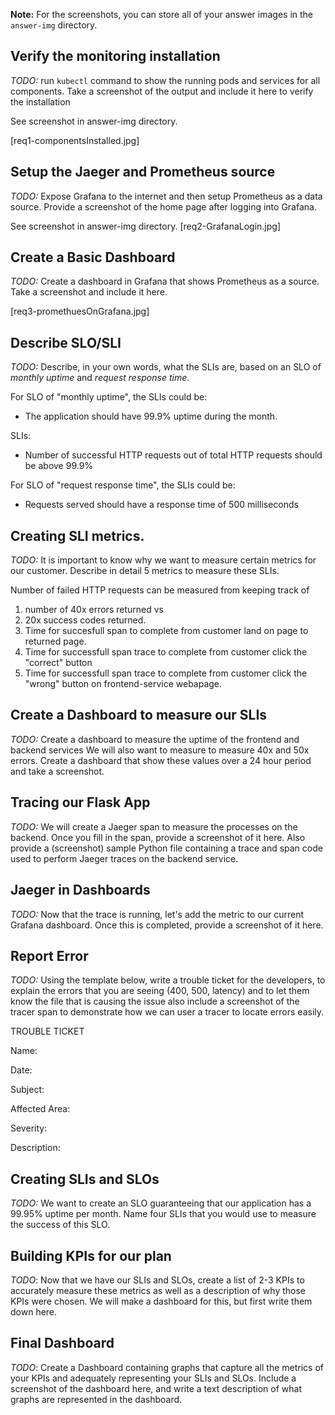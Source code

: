 **Note:** For the screenshots, you can store all of your answer images in the `answer-img` directory.

## Verify the monitoring installation

*TODO:* run `kubectl` command to show the running pods and services for all components. Take a screenshot of the output and include it here to verify the installation

See screenshot in answer-img directory.

[req1-componentsInstalled.jpg]

## Setup the Jaeger and Prometheus source
*TODO:* Expose Grafana to the internet and then setup Prometheus as a data source. Provide a screenshot of the home page after logging into Grafana.

See screenshot in answer-img directory.
[req2-GrafanaLogin.jpg]

## Create a Basic Dashboard
*TODO:* Create a dashboard in Grafana that shows Prometheus as a source. Take a screenshot and include it here.

[req3-promethuesOnGrafana.jpg]

## Describe SLO/SLI
*TODO:* Describe, in your own words, what the SLIs are, based on an SLO of *monthly uptime* and *request response time*.

For SLO of "monthly uptime", the SLIs could be:
- The application should have 99.9% uptime during the month.

SLIs:
- Number of successful HTTP requests out of total HTTP requests should be above 99.9%

For SLO of "request response time", the SLIs could be:
- Requests served should have a response time of 500 milliseconds 




## Creating SLI metrics.
*TODO:* It is important to know why we want to measure certain metrics for our customer. Describe in detail 5 metrics to measure these SLIs. 

Number of failed HTTP requests can be measured from keeping track of 
1. number of 40x errors returned vs 
2. 20x success codes returned. 
3. Time for succesfull span to complete from customer land on page to returned page.
4. Time for successfull span trace to complete from customer click the "correct" button
5. Time for successfull span trace to complete from customer click the "wrong" button on frontend-service webapage. 

## Create a Dashboard to measure our SLIs
*TODO:* Create a dashboard to measure the uptime of the frontend and backend services We will also want to measure to measure 40x and 50x errors. Create a dashboard that show these values over a 24 hour period and take a screenshot.

## Tracing our Flask App
*TODO:*  We will create a Jaeger span to measure the processes on the backend. Once you fill in the span, provide a screenshot of it here. Also provide a (screenshot) sample Python file containing a trace and span code used to perform Jaeger traces on the backend service.

## Jaeger in Dashboards
*TODO:* Now that the trace is running, let's add the metric to our current Grafana dashboard. Once this is completed, provide a screenshot of it here.

## Report Error
*TODO:* Using the template below, write a trouble ticket for the developers, to explain the errors that you are seeing (400, 500, latency) and to let them know the file that is causing the issue also include a screenshot of the tracer span to demonstrate how we can user a tracer to locate errors easily.

TROUBLE TICKET

Name:

Date:

Subject:

Affected Area:

Severity:

Description:


## Creating SLIs and SLOs
*TODO:* We want to create an SLO guaranteeing that our application has a 99.95% uptime per month. Name four SLIs that you would use to measure the success of this SLO.

## Building KPIs for our plan
*TODO*: Now that we have our SLIs and SLOs, create a list of 2-3 KPIs to accurately measure these metrics as well as a description of why those KPIs were chosen. We will make a dashboard for this, but first write them down here.

## Final Dashboard
*TODO*: Create a Dashboard containing graphs that capture all the metrics of your KPIs and adequately representing your SLIs and SLOs. Include a screenshot of the dashboard here, and write a text description of what graphs are represented in the dashboard.  
